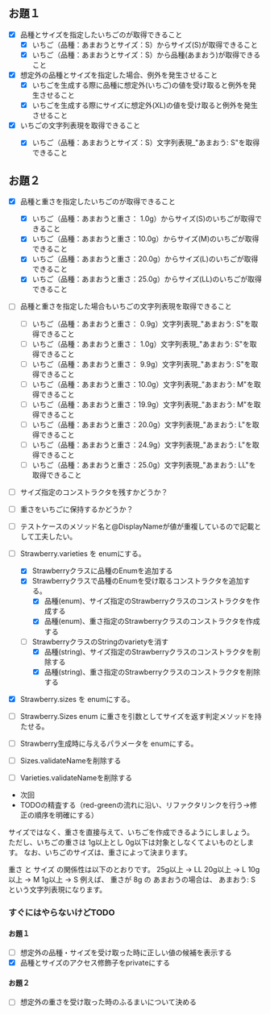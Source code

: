
## お題１

- [X] 品種とサイズを指定したいちごのが取得できること
  - [X] いちご（品種：あまおうとサイズ：S）からサイズ(S)が取得できること
  - [X] いちご（品種：あまおうとサイズ：S）から品種(あまおう)が取得できること

- [X] 想定外の品種とサイズを指定した場合、例外を発生させること
  - [X] いちごを生成する際に品種に想定外(いちご)の値を受け取ると例外を発生させること
  - [X] いちごを生成する際にサイズに想定外(XL)の値を受け取ると例外を発生させること

- [X] いちごの文字列表現を取得できること
  - [X] いちご（品種：あまおうとサイズ：S）文字列表現_"あまおう: S"を取得できること



## お題２

- [X] 品種と重さを指定したいちごのが取得できること
  - [X] いちご（品種：あまおうと重さ： 1.0g）からサイズ(S)のいちごが取得できること
  - [X] いちご（品種：あまおうと重さ：10.0g）からサイズ(M)のいちごが取得できること
  - [X] いちご（品種：あまおうと重さ：20.0g）からサイズ(L)のいちごが取得できること
  - [X] いちご（品種：あまおうと重さ：25.0g）からサイズ(LL)のいちごが取得できること

- [ ] 品種と重さを指定した場合もいちごの文字列表現を取得できること
  - [ ] いちご（品種：あまおうと重さ： 0.9g）文字列表現_"あまおう: S"を取得できること
  - [ ] いちご（品種：あまおうと重さ： 1.0g）文字列表現_"あまおう: S"を取得できること
  - [ ] いちご（品種：あまおうと重さ： 9.9g）文字列表現_"あまおう: S"を取得できること
  - [ ] いちご（品種：あまおうと重さ：10.0g）文字列表現_"あまおう: M"を取得できること
  - [ ] いちご（品種：あまおうと重さ：19.9g）文字列表現_"あまおう: M"を取得できること
  - [ ] いちご（品種：あまおうと重さ：20.0g）文字列表現_"あまおう: L"を取得できること
  - [ ] いちご（品種：あまおうと重さ：24.9g）文字列表現_"あまおう: L"を取得できること
  - [ ] いちご（品種：あまおうと重さ：25.0g）文字列表現_"あまおう: LL"を取得できること

- [ ] サイズ指定のコンストラクタを残すかどうか？
- [ ] 重さをいちごに保持するかどうか？
- [ ] テストケースのメソッド名と@DisplayNameが値が重複しているので記載として工夫したい。

- [ ] Strawberry.varieties を enumにする。
  - [X] Strawberryクラスに品種のEnumを追加する
  - [X] Strawberryクラスで品種のEnumを受け取るコンストラクタを追加する。
    - [X] 品種(enum)、サイズ指定のStrawberryクラスのコンストラクタを作成する
    - [X] 品種(enum)、重さ指定のStrawberryクラスのコンストラクタを作成する

  - [ ] StrawberryクラスのStringのvarietyを消す
    - [X] 品種(string)、サイズ指定のStrawberryクラスのコンストラクタを削除する
    - [X] 品種(string)、重さ指定のStrawberryクラスのコンストラクタを削除する

- [X] Strawberry.sizes を enumにする。
- [ ] Strawberry.Sizes enum に重さを引数としてサイズを返す判定メソッドを持たせる。
- [ ] Strawberry生成時に与えるパラメータを enumにする。
- [ ] Sizes.validateNameを削除する
- [ ] Varieties.validateNameを削除する

- 次回
- TODOの精査する（red-greenの流れに沿い、リファクタリンクを行う→修正の順序を明確にする）


サイズではなく、重さを直接与えて、いちごを作成できるようにしましょう。
ただし、いちごの重さは 1g以上とし 0g以下は対象としなくてよいものとします。
なお、いちごのサイズは、重さによって決まります。

重さ と サイズ の関係性は以下のとおりです。
25g以上 → LL
20g以上 → L
10g以上 → M
1g以上 → S
例えば、 重さが 8g の あまおうの場合は、 あまおう: S という文字列表現になります。

### すぐにはやらないけどTODO
#### お題１
- [ ] 想定外の品種・サイズを受け取った時に正しい値の候補を表示する
- [X] 品種とサイズのアクセス修飾子をprivateにする
#### お題２
- [ ] 想定外の重さを受け取った時のふるまいについて決める

